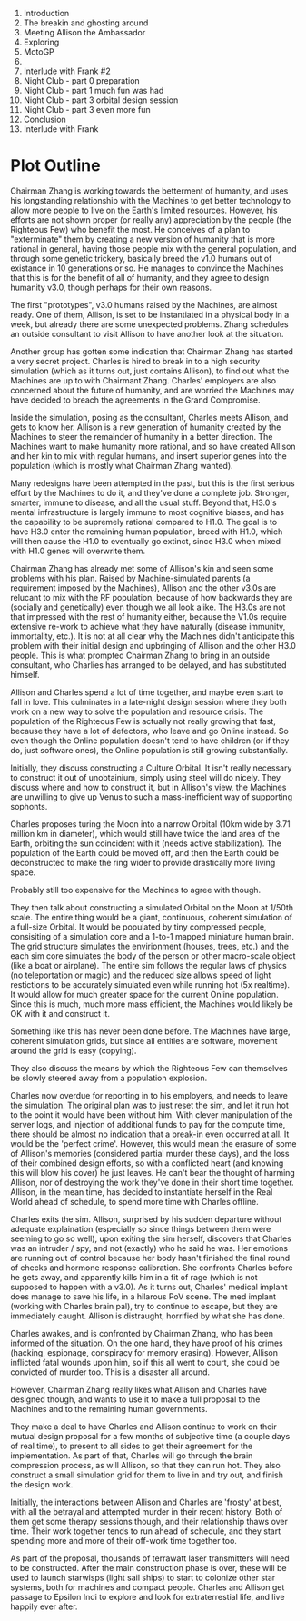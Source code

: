 
1. Introduction
3. The breakin and ghosting around
4. Meeting Allison the Ambassador
5. Exploring
5. MotoGP
6. 
7. Interlude with Frank #2
8. Night Club - part 0
    preparation
8. Night Club - part 1
    much fun was had
8. Night Club - part 3
    orbital design session
8. Night Club - part 3
    even more fun
9. Conclusion
2. Interlude with Frank

Plot Outline
============

Chairman Zhang is working towards the betterment of humanity, and uses
his longstanding relationship with the Machines to get better
technology to allow more people to live on the Earth's limited
resources.  However, his efforts are not shown proper (or really any)
appreciation by the people (the Righteous Few) who benefit the most.
He conceives of a plan to "exterminate" them by creating a new version
of humanity that is more rational in general, having those people mix
with the general population, and through some genetic trickery,
basically breed the v1.0 humans out of existance in 10 generations or
so.  He manages to convince the Machines that this is for the benefit
of all of humanity, and they agree to design humanity v3.0, though
perhaps for their own reasons.

The first "prototypes", v3.0 humans raised by the Machines, are almost
ready.  One of them, Allison, is set to be instantiated in a physical
body in a week, but already there are some unexpected problems.  Zhang
schedules an outside consultant to visit Allison to have another look
at the situation.

Another group has gotten some indication that Chairman Zhang has
started a very secret project.
Charles is hired to break in to a high security simulation (which as
it turns out, just contains Allison), to find
out what the Machines are up to with Chairmant Zhang.  Charles'
employers are also concerned about the future of humanity, and are
worried the Machines may have decided to breach the agreements in the
Grand Compromise.

Inside the simulation, posing as the consultant, Charles meets Allison, and
gets to know her.  Allison is a new generation of humanity created by the
Machines to steer the remainder of humanity in a better direction. 
The Machines want to make humanity more rational, and so have created
Allison and her kin to mix with regular humans, and insert superior
genes into the population (which is mostly what Chairman Zhang wanted).

Many redesigns have been attempted in the past, but this is the
first serious effort by the Machines to do it, and they've done a
complete job.  Stronger, smarter, immune to disease, and all the usual
stuff.  Beyond that, H3.0's mental infrastructure is largely immune to
most cognitive biases, and has the capability to be supremely rational
compared to H1.0.  The goal is to have H3.0 enter the remaining human
population, breed with H1.0, which will then cause the H1.0 to
eventually go extinct, since H3.0 when mixed with H1.0 genes will
overwrite them.

Chairman Zhang has already met some of Allison's kin and seen some
problems with his plan. Raised by
Machine-simulated parents (a requirement imposed by the Machines), Allison
and the other v3.0s are relucant to mix with the RF population,
because of how backwards they are (socially and genetically) even
though we all look alike.  The H3.0s are not that impressed with the
rest of humanity either, because the V1.0s require extensive re-work
to achieve what they have naturally (disease immunity, immortality,
etc.).
It is not at all clear why the Machines
didn't anticipate this problem with their initial design and
upbringing of Allison and the other H3.0 people.  This is what
prompted Chairman Zhang to bring in an outside consultant, who Charlies
has arranged to be delayed, and has substituted himself.

Allison and Charles spend a lot of time together, and maybe even start
to fall in love.  This culminates in a late-night design session where
they both work on a new way to solve the population and resource crisis.  The
population of the Righteous Few is actually not really growing that
fast, because they have a lot of defectors, who leave and go Online
instead.  So even though the Online population doesn't tend to have
children (or if they do, just software ones), the Online population is
still growing substantially.

Initially, they discuss constructing a Culture Orbital.  It isn't
really necessary to construct it out of unobtainium, simply using
steel will do nicely.  They discuss where and how to construct it, but
in Allison's view, the Machines are unwilling to give up Venus to such a
mass-inefficient way of supporting sophonts.

Charles proposes turing the Moon into a narrow Orbital (10km wide by
3.71 million km in diameter), which would
still have twice the land area of the Earth, orbiting the sun
coincident with it (needs active stabilization).  The population of
the Earth could be moved off, and then the Earth could be deconstructed
to make the ring wider to provide drastically more living space.

Probably still too expensive for the Machines to agree with though.

They then talk about constructing a simulated Orbital on the Moon at
1/50th scale.  The entire thing would be a giant, continuous, coherent
simulation of a full-size Orbital.  It would be populated by tiny
compressed people, consisiting of a simulation core and a 1-to-1
mapped miniature human brain.  The grid structure simulates the
envirionment (houses, trees, etc.) and the each sim core simulates the
body of the person or other macro-scale object (like a boat or
airplane).  The entire sim follows the regular laws of
physics (no teleportation or magic) and the reduced size allows speed
of light restictions to be accurately simulated even while running hot
(5x realtime).  It would allow for much greater space for the current
Online population.  Since this is much, much more mass efficient, the
Machines would likely be OK with it and construct it.

Something like this has never been done before.  The Machines have
large, coherent simulation grids, but since all entities are software,
movement around the grid is easy (copying).

They also discuss the means by which the Righteous Few can themselves
be slowly steered away from a population explosion.

Charles now overdue for reporting in to his employers, and needs to
leave the simulation.  The original plan was to just reset
the sim, and let it run hot to the point it would have been without
him.  With clever manipulation of the server logs, and injection of
additional funds to pay for the compute time, 
there should be almost no indication that a break-in even occurred at
all.  It would be the 'perfect crime'.  However, this would mean the
erasure of some of Allison's memories (considered partial murder these
days), and the loss of their
combined design efforts, so with a conflicted heart (and knowing
this will blow his cover) he just leaves.  He can't bear the thought
of harming Allison, nor of destroying the work they've done in their
short time together.  Allison, in the mean time, has decided to
instantiate herself in the Real World ahead of schedule, to spend more
time with Charles offline.

Charles exits the sim.  Allison, surprised by his sudden departure
without adequate explaination (especially so since things between them were seeming
to go so well), upon exiting the sim herself, discovers that Charles was
an intruder / spy, and not (exactly) who he said he was.  Her emotions
are running out of control because her body hasn't finished the final
round of checks and hormone response calibration. She confronts
Charles before he gets away, and apparently kills him in a fit of rage
(which is not supposed to happen with a v3.0).  As it turns out,
Charles' medical implant does manage to save his life, in a hilarous PoV
scene.  The med implant (working with Charles brain pal), try to
continue to escape, but they are immediately caught.  Allison is
distraught, horrified by what she has done.

Charles awakes, and is confronted by Chairman Zhang, who has been
informed of the situation.  On the one hand, they have proof of his
crimes (hacking, espionage, conspiracy for memory erasing).  However,
Allison inflicted fatal wounds
upon him, so if this all went to court, she could be convicted of
murder too.  This is a disaster all around.

However, Chairman Zhang really likes what Allison and Charles have designed
though, and wants to use it to make a full proposal to the Machines
and to the remaining human governments.

They make a deal to have Charles and Allison continue to work on their
mutual design proposal for a few months of subjective time (a couple
days of real time), to present to all sides to get their agreement for
the implementation.  As part of that, Charles will go through the
brain compression process, as will Allison, so that they can run hot.  They
also construct a small simulation grid for them to live in and try out,
and finish the design work.

Initially, the interactions between Allison and Charles are 'frosty'
at best, with all the betrayal and attempted murder in their recent
history.  Both of them get some therapy sessions though, and their
relationship thaws over time.  Their work together tends to run ahead
of schedule, and they start spending more and more of their off-work
time together too.

As part of the proposal, thousands of terrawatt laser transmitters will
need to be constructed.  After the main construction phase is over,
these will be used to launch starwisps (light sail ships) to start to
colonize other star systems, both for machines and compact people. 
Charles and Allison get passage to Epsilon Indi to explore and look for
extraterrestial life, and live happily ever after.
